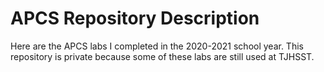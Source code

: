 # APCS Repository Description

Here are the APCS labs I completed in the 2020-2021 school year. This repository is private because some of these labs are still used at TJHSST.

